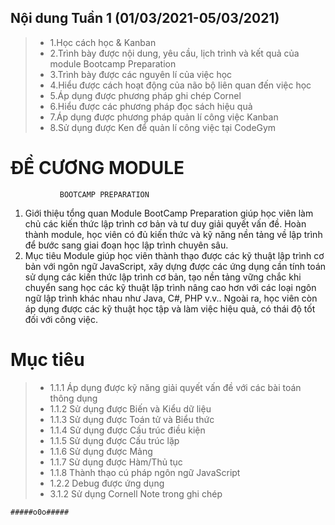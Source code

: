 ## Nội dung Tuần 1 (01/03/2021-05/03/2021)
>- 1.Học cách học & Kanban
>- 2.Trình bày được nội dung, yêu cầu, lịch trình và kết quả của module Bootcamp Preparation
>- 3.Trình bày được các nguyên lí của việc học
>- 4.Hiểu được cách hoạt động của não bộ liên quan đến việc học
>- 5.Áp dụng được phương pháp ghi chép Cornel
>- 6.Hiểu được các phương pháp đọc sách hiệu quả
>- 7.Áp dụng được phương pháp quản lí công việc Kanban
>- 8.Sử dụng được Ken để quản lí công việc tại CodeGym
#                ĐỀ CƯƠNG MODULE
               BOOTCAMP PREPARATION
1. Giới thiệu tổng quan
   Module BootCamp Preparation giúp học viên làm chủ các kiến thức lập trình cơ bản
   và tư duy giải quyết vấn đề. Hoàn thành module, học viên có đủ kiến thức và kỹ năng
   nền tảng về lập trình để bước sang giai đoạn học lập trình chuyên sâu.
2. Mục tiêu
   Module giúp học viên thành thạo được các kỹ thuật lập trình cơ bản với ngôn ngữ
   JavaScript, xây dựng được các ứng dụng cần tính toán sử dụng các kiến thức lập trình
   cơ bản, tạo nền tảng vững chắc khi chuyển sang học các kỹ thuật lập trình nâng cao
   hơn với các loại ngôn ngữ lập trình khác nhau như Java, C#, PHP v.v.. Ngoài ra, học
   viên còn áp dụng được các kỹ thuật học tập và làm việc hiệu quả, có thái độ tốt đối
   với công việc.
# Mục tiêu
>- 1.1.1 Áp dụng được kỹ năng giải quyết vấn đề với các bài toán thông dụng
>- 1.1.2 Sử dụng được Biến và Kiểu dữ liệu
>- 1.1.3 Sử dụng được Toán tử và Biểu thức
>- 1.1.4 Sử dụng được Cấu trúc điều kiện
>- 1.1.5 Sử dụng được Cấu trúc lặp
>- 1.1.6 Sử dụng được Mảng
>- 1.1.7 Sử dụng được Hàm/Thủ tục
>- 1.1.8 Thành thạo cú pháp ngôn ngữ JavaScript
>- 1.2.2 Debug được ứng dụng
>- 3.1.2 Sử dụng Cornell Note trong ghi chép
>
    #####o0o#####
